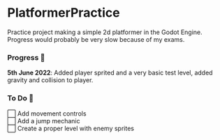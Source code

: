 # PlatformerPractice
Practice project making a simple 2d platformer in the Godot Engine. Progress would probably be very slow because of my exams.


### Progress 🚧

**5th June 2022**: Added player sprited and a very basic test level, added gravity and collision to player.

### To Do 📝
⬜ Add movement controls </br>
⬜ Add a jump mechanic </br>
⬜ Create a proper level with enemy sprites </br>

